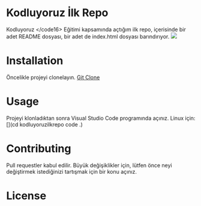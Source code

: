 # Kodluyoruz İlk Repo
Kodluyoruz &lt;/code16> Eğitimi kapsamında açtığım ilk repo, içerisinde bir adet README dosyası, bir adet de index.html dosyası barındırıyor.
![](https://file:///C:/Users/ebrug/OneDrive/Masa%C3%BCst%C3%BC/foto.jpg)
# Installation
Öncelikle projeyi clonelayın. 
[Git Clone](https://github.com/ebrugur/kodluyoruzilkrepo.git)
# Usage
Projeyi klonladıktan sonra Visual Studio Code programında açınız.
Linux için:
[](cd kodluyoruzilkrepo
code .)
# Contributing
Pull requestler kabul edilir. Büyük değişiklikler için, lütfen önce neyi değiştirmek istediğinizi tartışmak için bir konu açınız.
# License
[](MIT)